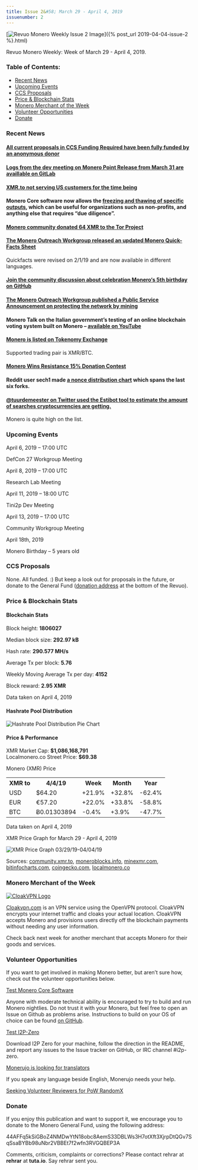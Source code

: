 ```yaml
---
title: Issue 2&#58; March 29 - April 4, 2019
issuenumber: 2
---
```

[<img src="/img/img-issue2.jpg" alt="Revuo Monero Weekly Issue 2 Image">]({% post_url 2019-04-04-issue-2 %}.html)

Revuo Monero Weekly: Week of March 29 - April 4, 2019.
<!--more-->

<h3>Table of Contents:</h3>
<ul class="contents">
    <li><a href="#news">Recent News</a></li>
    <li><a href="#events">Upcoming Events</a></li>
    <li><a href="#proposals">CCS Proposals</a></li>
    <li><a href="#stats">Price & Blockchain Stats</a></li>
    <li><a href="#merchant">Monero Merchant of the Week</a></li>
    <li><a href="#volunteer">Volunteer Opportunities</a></li>
    <li><a href="#donate">Donate</a></li>
</ul>


<h3 id="news">Recent News</h3>

<div class="newsbyte">
    <h4>
        <a href="https://www.reddit.com/r/Monero/comments/b7s97g/some_generous_donors_topped_off_all_of_the/" target="_blank">All current proposals in CCS Funding Required have been fully funded by an anonymous donor</a>
    </h4>
</div>

<div class="newsbyte">
    <h4>
        <a href="https://repo.getmonero.org/monero-project/monero-site/blob/989dfe4db6d25e64b997f203bcb9fa913ccc5120/_posts/2019-03-31-logs-for-the-dev-meeting-held-on-2019-03-31.md" target="_blank">Logs from the dev meeting on Monero Point Release from March 31 are availlable on GitLab</a>
    </h4>
</div>

<div class="newsbyte">
    <h4>
        <a href="https://www.reddit.com/r/Monero/comments/b73rng/xmrto_not_serving_us_customers_for_the_time_being/" target="_blank">XMR.to not serving US customers for the time being</a>
    </h4>
</div>

<div class="newsbyte">
    <h4>
        Monero Core software now allows the <a href="https://twitter.com/JEhrenhofer/status/1112745292301041664" target="_blank">freezing and thawing of specific outputs</a>, which can be useful for organizations such as non-profits, and anything else that requires “due diligence”.
    </h4>
</div>

<div class="newsbyte">
    <h4>
        <a href="https://twitter.com/elkakai/status/1113139958716469249" target="_blank">Monero community donated 64 XMR to the Tor Project</a>
    </h4>
</div>

<div class="newsbyte">
    <h4>
        <a href="https://www.reddit.com/r/Monero/comments/b6pbhj/monero_quickfacts_sheet_revised_212019/" target="_blank">The Monero Outreach Workgroup released an updated Monero Quick-Facts Sheet</a>
    </h4>
    <p>Quickfacts were revised on 2/1/19 and are now available in different languages.</p>
</div>

<div class="newsbyte">
    <h4>
        <a href="https://github.com/monero-project/meta/issues/324" target="_blank">Join the community discussion about celebration Monero‘s 5th birthday on GitHub</a>
    </h4>
</div>

<div class="newsbyte">
    <h4>
        <a href="https://www.monerooutreach.org/mine-to-support-the-network.php" target="_blank">The Monero Outreach Workgroup published a Public Service Announcement on protecting the network by mining</a>
    </h4> 
</div>

<div class="newsbyte">
    <h4>
        Monero Talk on the Italian government’s testing of an online blockchain voting system built on Monero – <a href="https://www.youtube.com/watch?v=LLabc2nPE7o" target="_blank">available on YouTube</a>
    </h4>
</div>
 

<div class="newsbyte">
    <h4><a href="https://www.reddit.com/r/Monero/comments/b7z8g0/monero_listed_on_tokenomy_exchange/" target="_blank">Monero is listed on Tokenomy Exchange</a></h4>
    <p>Supported trading pair is XMR/BTC.</p>
</div>

<div class="newsbyte">
    <h4>
        <a href="https://medium.com/resistanceio/monero-wins-the-donation-contest-e1e7f771ac12" target="_blank">Monero Wins Resistance 15% Donation Contest</a>
    </h4>
</div>

<div class="newsbyte">
    <h4>
        Reddit user sech1 made <a href="https://cdn.discordapp.com/attachments/494821900711886848/561498176973045770/nonces.png" target="_blank">a nonce distribution chart</a> which spans the last six forks.
    </h4>
</div>

<div class="newsbyte">
    <h4>
        <a href="https://twitter.com/TuurDemeester/status/1111131198020112385" target="_blank">@tuurdemeester on Twitter used the Estibot tool to estimate the amount of searches cryptocurrencies are getting.</a>
    </h4>
    <p>Monero is quite high on the list.</p>
</div>

<h3 id="events">Upcoming Events</h3>

<div class="event">
    <p class="date">April 6, 2019 – 17:00 UTC</p>
    <p>DefCon 27 Workgroup Meeting</p>
</div>

<div class="event">
    <p class="date" markdown="1">April 8, 2019 – 17:00 UTC</p>
    <p markdown="1">Research Lab Meeting</p>
</div>

<div class="event">
    <p class="date" markdown="1">April 11, 2019 – 18:00 UTC</p>
    <p markdown="1">Tini2p Dev Meeting</p>
</div>

<div class="event">
    <p class="date" markdown="1">April 13, 2019 – 17:00 UTC</p>
    <p markdown="1">Community Workgroup Meeting</p>
</div>

<div class="event">
    <p class="date" markdown="1">April 18th, 2019</p>
    <p markdown="1">Monero Birthday – 5 years old</p>
</div>

<h3 id="proposals">CCS Proposals</h3>

None. All funded. :) But keep a look out for proposals in the future, or donate to the General Fund (<a href="#donate">donation address</a> at the bottom of the Revuo).

<h3 id="stats">Price & Blockchain Stats</h3>

<h4 class="stat">Blockchain Stats</h4>

<div class="bcstats">
    <p>Block height: <b>1806027</b></p>
    <p>Median block size: <b>292.97 kB</b></p>
    <p>Hash rate: <b>290.577 MH/s</b></p>
    <p>Average Tx per block: <b>5.76</b></p>
    <p>Weekly Moving Average Tx per day: <b>4152</b></p>
    <p>Block reward: <b>2.95 XMR</b></p>
</div>
<p class="note">Data taken on April 4, 2019</p>

<h4 class="stat">Hashrate Pool Distribution</h4>
<p><img src="/img/hashrate-pool-distribution-0404.png" alt="Hashrate Pool Distribution Pie Chart"/></p>

<h4 class="stat">Price & Performance</h4>

<div class="price-intro">XMR Market Cap:  <b>$1,086,168,791</b><br>Localmonero.co Street Price: <b>$69.38</b></div>

<p class="table-title">Monero (XMR) Price</p>
<table class="price-table">
  <tr class="row1">
    <th>XMR to</th>
    <th>4/4/19</th>
    <th>Week</th>
    <th>Month</th>
    <th>Year</th>
  </tr>
  <tr>
    <td data-th="XMR to">USD</td>
    <td data-th="03/29/19">$64.20</td>
    <td data-th="Week" class="green">+21.9%</td>
    <td data-th="Month" class="green">+32.8%</td>
    <td data-th="Year" class="red">-62.4%</td>
  </tr>
  <tr class="row3">
    <td data-th="XMR to">EUR</td>
    <td data-th="03/29/19">€57.20</td>
    <td data-th="Week" class="green">+22.0%</td>
    <td data-th="Month" class="green">+33.8%</td>
    <td data-th="Year" class="red">-58.8%</td>
  </tr>
  <tr>
    <td data-th="XMR to">BTC</td>
    <td data-th="03/29/19">Ƀ0.01303894</td>
    <td data-th="Week" class="red">-0.4%</td>
    <td data-th="Month" class="green">+3.9%</td>
    <td data-th="Year" class="red">-47.7%</td>
  </tr>
</table>
<p class="note">Data taken on April 4, 2019</p>

<p class="table-title">XMR Price Graph for March 29 - April 4, 2019</p>

![XMR Price Graph 03/29/19-04/04/19](/img/weekly-chart-0404.png "XMR Price Graph 03/22/19-03/29/19") 

Sources: <a href="https://community.xmr.to/explorer/mainnet/" target="_blank">community.xmr.to</a>, <a href="https://moneroblocks.info/stats/transaction-stats" target="_blank">moneroblocks.info</a>, <a href="https://minexmr.com/pools.html" target="_blank">minexmr.com</a>, <a href="https://bitinfocharts.com/monero/" target="_blank">bitinfocharts.com</a>, <a href="https://www.coingecko.com/" target="_blank">coingecko.com</a>, <a href="https://localmonero.co/" target="_blank">localmonero.co</a>

<h3 id="merchant">Monero Merchant of the Week</h3>

<a href="http://cloakvpn.com/" target="_blank"><img src="/img/cloakvpnlogo.jpg" alt="CloakVPN Logo" class="merchant-img" id="cloakvpn"></a>

<a href="http://cloakvpn.com/" target="_blank">Cloakvpn.com</a> is an VPN service using the OpenVPN protocol. CloakVPN encrypts your internet traffic and cloaks your actual location. CloakVPN accepts Monero and provisions users directly off the blockchain payments without needing any user information.

Check back next week for another merchant that accepts Monero for their goods and services.

<h3 id="volunteer">Volunteer Opportunities</h3>

<p>If you want to get involved in making Monero better, but aren’t sure how, check out the volunteer opportunities below.</p>

<p class="date"><a href="https://github.com/monero-project/monero" target="_blank">Test Monero Core Software</a></p>
<p>Anyone with moderate technical ability is encouraged to try to build and run Monero nightlies. Do not trust it with your Monero, but feel free to open an Issue on Github as problems arise. Instructions to build on your OS of choice can be found <a href="https://github.com/monero-project/monero#compiling-monero-from-source" target="_blank">on GitHub</a>. </p>

<p class="date"><a href="https://github.com/i2p-zero/i2p-zero/releases" target="_blank">Test I2P-Zero</a></p>
<p>Download I2P Zero for your machine, follow the direction in the README, and report any issues to the Issue tracker on GitHub, or IRC channel #i2p-zero.</p>

<p class="date"><a href="https://www.reddit.com/r/Monero/comments/b11aec/call_for_contributors_new_strings_for_monerujo_we/" target="_blank">Monerujo is looking for translators</a></p>
<p>If you speak any language beside English, Monerujo needs your help.</p>  

<p><a href="https://www.reddit.com/r/Monero/comments/b5fe5j/psa_seeking_volunteer_reviewers_for_pow_randomx/" target="_blank">Seeking Volunteer Reviewers for PoW RandomX</a></p>

<h3 id="donate">Donate</h3>

<p markdown="1">If you enjoy this publication and want to support it, we encourage you to donate to the Monero General Fund, using the following address:</p>

<p class="address" markdown="1">44AFFq5kSiGBoZ4NMDwYtN18obc8AemS33DBLWs3H7otXft3XjrpDtQGv7SqSsaBYBb98uNbr2VBBEt7f2wfn3RVGQBEP3A</p>

<!--p><a href="monero:44AFFq5kSiGBoZ4NMDwYtN18obc8AemS33DBLWs3H7otXft3XjrpDtQGv7SqSsaBYBb98uNbr2VBBEt7f2wfn3RVGQBEP3A" class="qr"><img src="/img/donate-monero.png"></a></p-->

Comments, criticism, complaints or corrections? Please contact rehrar at **rehrar** at **tuta.io**. Say rehrar sent you.